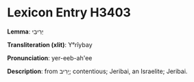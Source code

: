# Lexicon Entry H3403

**Lemma**: יְרִיבַי

**Transliteration (xlit)**: Yᵉrîybay

**Pronunciation**: yer-eeb-ah'ee

**Description**:
from יָרִיב; contentious; Jeribai, an Israelite; Jeribai.
